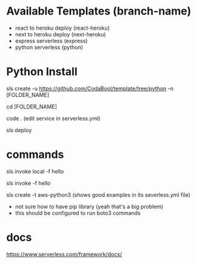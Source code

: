 # Available Templates (branch-name)
- react to heroku deploy (react-heroku)
- next to heroku deploy (next-heroku)
- express serverless (express)
- python serverless (python)

# Python Install
sls create -u https://github.com/CodaBool/template/tree/python -n [FOLDER_NAME]

cd [FOLDER_NAME]

code . (edit service in serverless.yml)

sls deploy

# commands 
sls invoke local -f hello

sls invoke -f hello

sls create -t aws-python3 (shows good examples in its severless.yml file)

- not sure how to have pip library (yeah that's a big problem)
- this should be configured to run boto3 commands

# docs
https://www.serverless.com/framework/docs/
